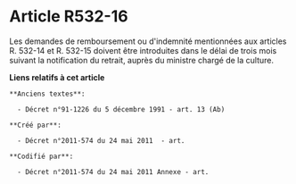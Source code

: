 # Article R532-16

Les demandes de remboursement ou d'indemnité mentionnées aux articles R. 532-14 et R. 532-15 doivent être introduites dans le
délai de trois mois suivant la notification du retrait, auprès du ministre chargé de la culture.

**Liens relatifs à cet article**

	**Anciens textes**:

	  - Décret n°91-1226 du 5 décembre 1991 - art. 13 (Ab)

	**Créé par**:

	  - Décret n°2011-574 du 24 mai 2011  - art.

	**Codifié par**:

	  - Décret n°2011-574 du 24 mai 2011 Annexe - art.
